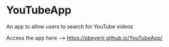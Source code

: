 # YouTubeApp
An app to allow users to search for YouTube videos

Access the app here --> https://sbeyerjr.github.io/YouTubeApp/

